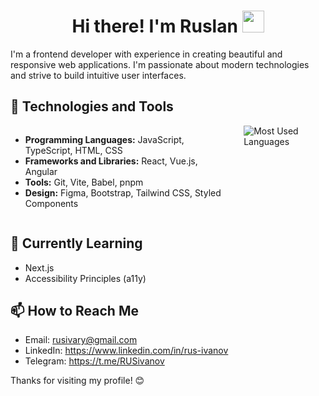 <h1 align="center"><b>Hi there! I'm Ruslan </b><img src="https://media.giphy.com/media/hvRJCLFzcasrR4ia7z/giphy.gif" width="35"></h1>

I'm a frontend developer with experience in creating beautiful and responsive web applications. I'm passionate about modern technologies and strive to build intuitive user interfaces.

## 🔧 Technologies and Tools
<div style="display: flex; justify-content: space-between; gap: 20px">
    <ul>
        <li><strong>Programming Languages:</strong>&nbsp<span>JavaScript, TypeScript, HTML, CSS</span></li>
        <li><strong>Frameworks and Libraries:</strong>&nbsp<span>React, Vue.js, Angular</span></li>
        <li><strong>Tools:</strong>&nbsp<span>Git, Vite, Babel, pnpm</span></li>
        <li><strong>Design:</strong>&nbsp<span>Figma, Bootstrap, Tailwind CSS, Styled Components</span></li>
    </ul>
    <img src="https://github-readme-stats.vercel.app/api/top-langs/?username=Rus7Iv&layout=compact&theme=radical" alt="Most Used Languages">
</div>

## 🌱 Currently Learning

- Next.js
- Accessibility Principles (a11y)

## 📫 How to Reach Me

- Email: rusivary@gmail.com
- LinkedIn: https://www.linkedin.com/in/rus-ivanov
- Telegram: https://t.me/RUSivanov

Thanks for visiting my profile! 😊
